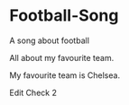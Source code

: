 # Football-Song
A song about football

All about my favourite team.

My favourite team is Chelsea.

Edit Check 2

